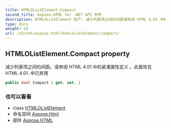 ```yaml
---
title: HTMLOListElement.Compact
second_title: Aspose.HTML for .NET API 参考
description: HTMLOListElement 财产. 减少列表项之间的间距请参阅 HTML 4.01 中的紧凑属性定义 此属性在 HTML 4.01. 中已弃用
type: docs
weight: 10
url: /zh/net/aspose.html/htmlolistelement/compact/
---
```

## HTMLOListElement.Compact property

减少列表项之间的间距。请参阅 HTML 4.01 中的紧凑属性定义 。此属性在 HTML 4.01. 中已弃用

```csharp
public bool Compact { get; set; }
```

### 也可以看看

* class [HTMLOListElement](../)
* 命名空间 [Aspose.Html](../../htmlolistelement/)
* 部件 [Aspose.HTML](../../../)


